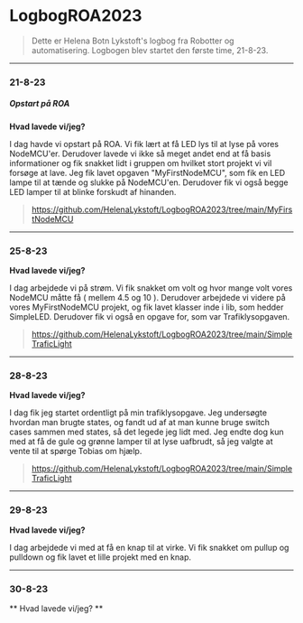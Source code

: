 # LogbogROA2023

> Dette er Helena Botn Lykstoft's logbog fra Robotter og automatisering. Logbogen blev startet den første time, 21-8-23.

---
### 21-8-23
##### Opstart på ROA
**Hvad lavede vi/jeg?**

I dag havde vi opstart på ROA. Vi fik lært at få LED lys til at lyse på vores NodeMCU'er. Derudover lavede vi ikke så meget andet end at få basis informationer og fik snakket lidt i gruppen om hvilket stort projekt vi vil forsøge at lave.
Jeg fik lavet opgaven "MyFirstNodeMCU", som fik en LED lampe til at tænde og slukke på NodeMCU'en. Derudover fik vi også begge LED lamper til at blinke forskudt af hinanden.
> https://github.com/HelenaLykstoft/LogbogROA2023/tree/main/MyFirstNodeMCU 

---
### 25-8-23
**Hvad lavede vi/jeg?**

I dag arbejdede vi på strøm. Vi fik snakket om volt og hvor mange volt vores NodeMCU måtte få ( mellem 4.5 og 10 ). Derudover arbejdede vi videre på vores MyFirstNodeMCU projekt, og fik lavet klasser inde i lib, som hedder SimpleLED. Derudover fik vi også en opgave for, som var Trafiklysopgaven.
> https://github.com/HelenaLykstoft/LogbogROA2023/tree/main/SimpleTraficLight

---
### 28-8-23
**Hvad lavede vi/jeg?**

I dag fik jeg startet ordentligt på min trafiklysopgave. Jeg undersøgte hvordan man brugte states, og fandt ud af at man kunne bruge switch cases sammen med states, så det legede jeg lidt med. Jeg endte dog kun med at få de gule og grønne lamper til at lyse uafbrudt, så jeg valgte at vente til at spørge Tobias om hjælp.
> https://github.com/HelenaLykstoft/LogbogROA2023/tree/main/SimpleTraficLight

---
### 29-8-23
**Hvad lavede vi/jeg?**

I dag arbejdede vi med at få en knap til at virke. Vi fik snakket om pullup og pulldown og fik lavet et lille projekt med en knap.

---
### 30-8-23
** Hvad lavede vi/jeg? **

